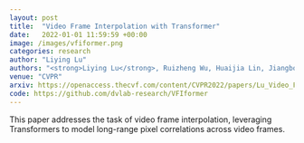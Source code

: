 ```yaml
---
layout: post
title:  "Video Frame Interpolation with Transformer"
date:   2022-01-01 11:59:59 +00:00
image: /images/vfiformer.png
categories: research
author: "Liying Lu"
authors: "<strong>Liying Lu</strong>, Ruizheng Wu, Huaijia Lin, Jiangbo Lu, Jiaya Jia"
venue: "CVPR"
arxiv: https://openaccess.thecvf.com/content/CVPR2022/papers/Lu_Video_Frame_Interpolation_With_Transformer_CVPR_2022_paper.pdf
code: https://github.com/dvlab-research/VFIformer
---
```

This paper addresses the task of video frame interpolation, leveraging Transformers to model long-range pixel correlations across video frames.
